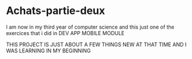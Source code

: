 # Achats-partie-deux



I am now in my third year of computer science and this just one of the exercices that i did in DEV APP MOBILE MODULE




THIS PROJECT IS JUST ABOUT A FEW THINGS NEW AT THAT TIME AND I WAS LEARNING IN MY BEGINNING

